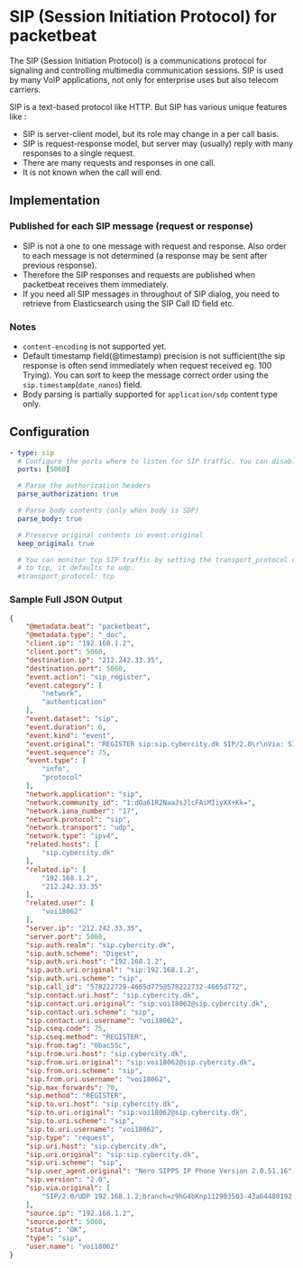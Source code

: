 # SIP (Session Initiation Protocol) for packetbeat

The SIP (Session Initiation Protocol) is a communications protocol for signaling and controlling multimedia communication sessions. SIP is used by many VoIP applications, not only for enterprise uses but also telecom carriers.

SIP is a text-based protocol like HTTP. But SIP has various unique features like :
- SIP is server-client model, but its role may change in a per call basis.
- SIP is request-response model, but server may (usually) reply with many responses to a single request.
- There are many requests and responses in one call.
- It is not known when the call will end.

## Implementation

### Published for each SIP message (request or response)

- SIP is not a one to one message with request and response. Also order to each message is not determined (a response may be sent after previous response).
- Therefore the SIP responses and requests are published when packetbeat receives them immediately.
- If you need all SIP messages in throughout of SIP dialog, you need to retrieve from Elasticsearch using the SIP Call ID field etc.

### Notes
* ``content-encoding`` is not supported yet.
* Default timestamp field(@timestamp) precision is not sufficient(the sip response is often send immediately when request received eg. 100 Trying). You can sort to keep the message correct order using the ``sip.timestamp``(`date_nanos`) field.
* Body parsing is partially supported for ``application/sdp`` content type only.

## Configuration

```yaml
- type: sip
  # Configure the ports where to listen for SIP traffic. You can disable the SIP protocol by commenting out the list of ports.
  ports: [5060]

  # Parse the authorization headers
  parse_authorization: true

  # Parse body contents (only when body is SDP)
  parse_body: true

  # Preserve original contents in event.original
  keep_original: true

  # You can monitor tcp SIP traffic by setting the transport_protocol option
  # to tcp, it defaults to udp.
  #transport_protocol: tcp
```

### Sample Full JSON Output

```json
{
    "@metadata.beat": "packetbeat",
    "@metadata.type": "_doc",
    "client.ip": "192.168.1.2",
    "client.port": 5060,
    "destination.ip": "212.242.33.35",
    "destination.port": 5060,
    "event.action": "sip_register",
    "event.category": [
        "network",
        "authentication"
    ],
    "event.dataset": "sip",
    "event.duration": 0,
    "event.kind": "event",
    "event.original": "REGISTER sip:sip.cybercity.dk SIP/2.0\r\nVia: SIP/2.0/UDP 192.168.1.2;branch=z9hG4bKnp112903503-43a64480192.168.1.2;rport\r\nFrom: <sip:voi18062@sip.cybercity.dk>;tag=6bac55c\r\nTo: <sip:voi18062@sip.cybercity.dk>\r\nCall-ID: 578222729-4665d775@578222732-4665d772\r\nContact:  <sip:voi18062@192.168.1.2:5060;line=aca6b97ca3f5e51a>;expires=1200;q=0.500\r\nExpires: 1200\r\nCSeq: 75 REGISTER\r\nContent-Length: 0\r\nAuthorization: Digest username=\"voi18062\",realm=\"sip.cybercity.dk\",uri=\"sip:192.168.1.2\",nonce=\"1701b22972b90f440c3e4eb250842bb\",opaque=\"1701a1351f70795\",nc=\"00000001\",response=\"79a0543188495d288c9ebbe0c881abdc\"\r\nMax-Forwards: 70\r\nUser-Agent: Nero SIPPS IP Phone Version 2.0.51.16\r\n\r\n",
    "event.sequence": 75,
    "event.type": [
        "info",
        "protocol"
    ],
    "network.application": "sip",
    "network.community_id": "1:dOa61R2NaaJsJlcFAiMIiyXX+Kk=",
    "network.iana_number": "17",
    "network.protocol": "sip",
    "network.transport": "udp",
    "network.type": "ipv4",
    "related.hosts": [
        "sip.cybercity.dk"
    ],
    "related.ip": [
        "192.168.1.2",
        "212.242.33.35"
    ],
    "related.user": [
        "voi18062"
    ],
    "server.ip": "212.242.33.35",
    "server.port": 5060,
    "sip.auth.realm": "sip.cybercity.dk",
    "sip.auth.scheme": "Digest",
    "sip.auth.uri.host": "192.168.1.2",
    "sip.auth.uri.original": "sip:192.168.1.2",
    "sip.auth.uri.scheme": "sip",
    "sip.call_id": "578222729-4665d775@578222732-4665d772",
    "sip.contact.uri.host": "sip.cybercity.dk",
    "sip.contact.uri.original": "sip:voi18062@sip.cybercity.dk",
    "sip.contact.uri.scheme": "sip",
    "sip.contact.uri.username": "voi18062",
    "sip.cseq.code": 75,
    "sip.cseq.method": "REGISTER",
    "sip.from.tag": "6bac55c",
    "sip.from.uri.host": "sip.cybercity.dk",
    "sip.from.uri.original": "sip:voi18062@sip.cybercity.dk",
    "sip.from.uri.scheme": "sip",
    "sip.from.uri.username": "voi18062",
    "sip.max_forwards": 70,
    "sip.method": "REGISTER",
    "sip.to.uri.host": "sip.cybercity.dk",
    "sip.to.uri.original": "sip:voi18062@sip.cybercity.dk",
    "sip.to.uri.scheme": "sip",
    "sip.to.uri.username": "voi18062",
    "sip.type": "request",
    "sip.uri.host": "sip.cybercity.dk",
    "sip.uri.original": "sip:sip.cybercity.dk",
    "sip.uri.scheme": "sip",
    "sip.user_agent.original": "Nero SIPPS IP Phone Version 2.0.51.16",
    "sip.version": "2.0",
    "sip.via.original": [
        "SIP/2.0/UDP 192.168.1.2;branch=z9hG4bKnp112903503-43a64480192.168.1.2;rport"
    ],
    "source.ip": "192.168.1.2",
    "source.port": 5060,
    "status": "OK",
    "type": "sip",
    "user.name": "voi18062"
}
```

